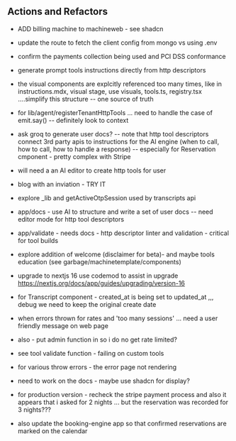 ## Actions and Refactors
- ADD billing machine to machineweb - see shadcn
- update the route to fetch the client config from mongo vs using .env
- confirm the payments collection being used and PCI DSS conformance

- generate prompt tools instructions directly from http descriptors
- the visual components are explcitly referenced too many times, like in instructions.mdx,
visual stage, use visuals, tools.ts, registry.tsx ....simplify this structure -- one source of truth

- for lib/agent/registerTenantHttpTools ... need to handle the case of emit.say()
-- definitely look to context 

- ask groq to generate user docs?
-- note that http tool descriptors connect 3rd party apis to instructions for the AI engine (when to call, how to call, how to handle a response)
-- especially for Reservation cmponent - pretty complex with Stripe

- will need a an AI editor to create http tools for user

- blog with an inviation - TRY IT

- explore _lib and getActiveOtpSession used by transcripts api

- app/docs - use AI to structure and write a set of user docs -- need editor mode for http tool descriptors

- app/validate - needs docs - http descriptor linter and validation - critical for tool builds

- explore addition of welcome (disclaimer for beta)- and maybe tools education (see garbage/machinetemplate/components)

- upgrade to nextjs 16 use codemod to assist in upgrade
https://nextjs.org/docs/app/guides/upgrading/version-16

- for Transcript component - created_at is being set to updated_at ,,, debug we need to keep the original create date

- when errors thrown for rates and 'too many sessions' ... need a user friendly message on web page

- also - put admin function in so i do no get rate limited?

- see tool validate function - failing on custom tools

- for various throw errors - the error page not rendering

- need to work on the docs - maybe use shadcn for display?

- for production version - recheck the stripe payment process and also it appears that i asked for 2 nights ... but the reservation was recorded for 3 nights???

- also update the booking-engine app so that confirmed reservations are marked on the calendar
